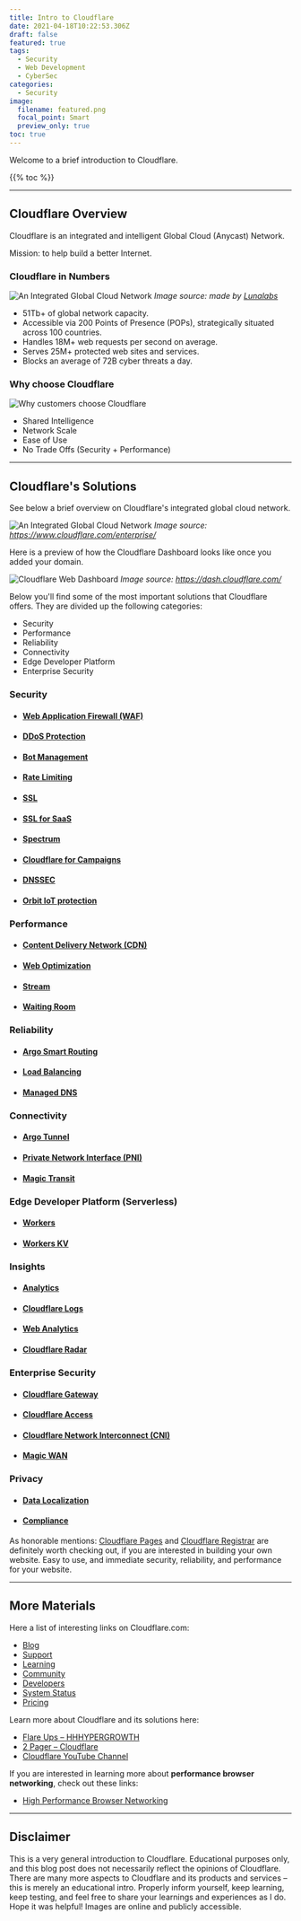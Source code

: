```yaml
---
title: Intro to Cloudflare
date: 2021-04-18T10:22:53.306Z
draft: false
featured: true
tags:
  - Security
  - Web Development
  - CyberSec
categories:
  - Security
image:
  filename: featured.png
  focal_point: Smart
  preview_only: true
toc: true
---
```


Welcome to a brief introduction to Cloudflare.

{{% toc %}}

* * *

## Cloudflare Overview

Cloudflare is an integrated and intelligent Global Cloud (Anycast) Network.

Mission: to help build a better Internet.

### Cloudflare in Numbers

![An Integrated Global Cloud Network](/media/Cloudflare/cloudflare-at-a-glance-v1.webp)
_<caption>Image source: made by [Lunalabs](https://www.lunalabs.eu/)</caption>_

-   51Tb+ of global network capacity.
-   Accessible via 200 Points of Presence (POPs), strategically situated across 100 countries.
-   Handles 18M+ web requests per second on average.
-   Serves 25M+ protected web sites and services.
-   Blocks an average of 72B cyber threats a day.

### Why choose Cloudflare

![Why customers choose Cloudflare](/media/Cloudflare/why-cloudflare.webp)

-   Shared Intelligence
-   Network Scale
-   Ease of Use
-   No Trade Offs (Security + Performance)

* * *

## Cloudflare's Solutions

See below a brief overview on Cloudflare's integrated global cloud network.

![An Integrated Global Cloud Network](/media/Cloudflare/cloudflare-global-cloud-network.webp)
_<caption>Image source: <https://www.cloudflare.com/enterprise/></caption>_

Here is a preview of how the Cloudflare Dashboard looks like once you added your domain.

![Cloudflare Web Dashboard](/media/Cloudflare/cloudflare-dashboard.webp)
_<caption>Image source: <https://dash.cloudflare.com/></caption>_

Below you'll find some of the most important solutions that Cloudflare offers.
They are divided up the following categories:

-   Security
-   Performance
-   Reliability
-   Connectivity
-   Edge Developer Platform
-   Enterprise Security

### <b>Security</b>

-   #### [Web Application Firewall (WAF)](https://www.cloudflare.com/waf/)

-   #### [DDoS Protection](https://www.cloudflare.com/ddos/)

-   #### [Bot Management](https://www.cloudflare.com/products/bot-management/)

-   #### [Rate Limiting](https://www.cloudflare.com/rate-limiting/)

-   #### [SSL](https://www.cloudflare.com/ssl/)

-   #### [SSL for SaaS](https://www.cloudflare.com/ssl-for-saas-providers/)

-   #### [Spectrum](https://www.cloudflare.com/products/cloudflare-spectrum/)

-   #### [Cloudflare for Campaigns](https://www.cloudflare.com/campaigns/)

-   #### [DNSSEC](hhttps://www.cloudflare.com/dns/dnssec/)

-   #### [Orbit IoT protection](https://www.cloudflare.com/orbit/)

### <b>Performance</b>

-   #### [Content Delivery Network (CDN)](https://www.cloudflare.com/cdn/)

-   #### [Web Optimization](https://www.cloudflare.com/website-optimization/)

-   #### [Stream](https://www.cloudflare.com/products/cloudflare-stream/)

-   #### [Waiting Room](https://www.cloudflare.com/waiting-room/)

### <b>Reliability</b>

-   #### [Argo Smart Routing](https://www.cloudflare.com/products/argo-smart-routing/)

-   #### [Load Balancing](https://www.cloudflare.com/load-balancing/)

-   #### [Managed DNS](https://www.cloudflare.com/dns/)

### <b>Connectivity</b>

-   #### [Argo Tunnel](https://www.cloudflare.com/products/argo-tunnel/)

-   #### [Private Network Interface (PNI)](https://www.cloudflare.com/partners/peering-portal/)

-   #### [Magic Transit](https://www.cloudflare.com/magic-transit/)

### <b>Edge Developer Platform (Serverless)</b>

-   #### [Workers](https://workers.cloudflare.com/)

-   #### [Workers KV](https://www.cloudflare.com/products/workers-kv/)

### <b>Insights</b>

-   #### [Analytics](https://www.cloudflare.com/analytics/)

-   #### [Cloudflare Logs](https://www.cloudflare.com/products/cloudflare-logs/)

-   #### [Web Analytics](https://www.cloudflare.com/web-analytics/)

-   #### [Cloudflare Radar](https://radar.cloudflare.com/)

### <b>Enterprise Security</b>

-   #### [Cloudflare Gateway](https://www.cloudflare.com/teams/gateway/)

-   #### [Cloudflare Access](https://www.cloudflare.com/teams/access/)

-   #### [Cloudflare Network Interconnect (CNI)](https://www.cloudflare.com/network-interconnect/)

-   #### [Magic WAN](https://www.cloudflare.com/magic-wan/)

### <b>Privacy</b>

-   #### [Data Localization](https://www.cloudflare.com/data-localization/)

-   #### [Compliance](https://www.cloudflare.com/privacy-and-compliance/)

As honorable mentions: [Cloudflare Pages](https://pages.cloudflare.com/) and [Cloudflare Registrar](https://www.cloudflare.com/products/registrar/) are definitely worth checking out, if you are interested in building your own website. Easy to use, and immediate security, reliability, and performance for your website.

* * *

## More Materials

Here a list of interesting links on Cloudflare.com:

-   [Blog](https://blog.cloudflare.com/)
-   [Support](https://support.cloudflare.com/)
-   [Learning](https://www.cloudflare.com/learning/)
-   [Community](https://community.cloudflare.com/)
-   [Developers](https://developers.cloudflare.com/)
-   [System Status](https://www.cloudflarestatus.com/)
-   [Pricing](https://www.cloudflare.com/plans/)

Learn more about Cloudflare and its solutions here:

-   [Flare Ups – HHHYPERGROWTH](https://hhhypergrowth.com/flare-ups/)
-   [2 Pager – Cloudflare](https://cloudflare.showpad.com/share/6mnHykeSSFAUupFxQxcC3)
-   [Cloudflare YouTube Channel](https://www.youtube.com/c/cloudflare/about)

If you are interested in learning more about **performance browser networking**, check out these links:

-   [High Performance Browser Networking](https://hpbn.co/)

* * *

## Disclaimer

This is a very general introduction to Cloudflare. Educational purposes only, and this blog post does not necessarily reflect the opinions of Cloudflare. There are many more aspects to Cloudflare and its products and services – this is merely an educational intro. Properly inform yourself, keep learning, keep testing, and feel free to share your learnings and experiences as I do. Hope it was helpful! Images are online and publicly accessible.
